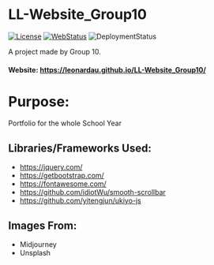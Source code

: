 
# LL-Website_Group10

[![License](https://img.shields.io/github/license/LeonardAu/LL-Website_Group10?label=LICENSE)](https://github.com/LeonardAu/LL-Website_Group10/blob/main/LICENSE)
[![WebStatus](https://img.shields.io/website?down_message=offline&label=website%20status&up_message=active&url=https%3A%2F%2Fleonardau.github.io%2FLL-Website_Group10%2F)](https://leonardau.github.io/LL-Website_Group10/)
![DeploymentStatus](https://img.shields.io/github/deployments/LeonardAu/LL-Website_Group10/github-pages?label=deployment%20status)
  
 A project made by Group 10.
 
 #### Website: https://leonardau.github.io/LL-Website_Group10/


# Purpose:
Portfolio for the whole School Year

## Libraries/Frameworks Used:

- https://jquery.com/
- https://getbootstrap.com/
- https://fontawesome.com/
- https://github.com/idiotWu/smooth-scrollbar
- https://github.com/yitengjun/ukiyo-js

## Images From:
- Midjourney
- Unsplash
